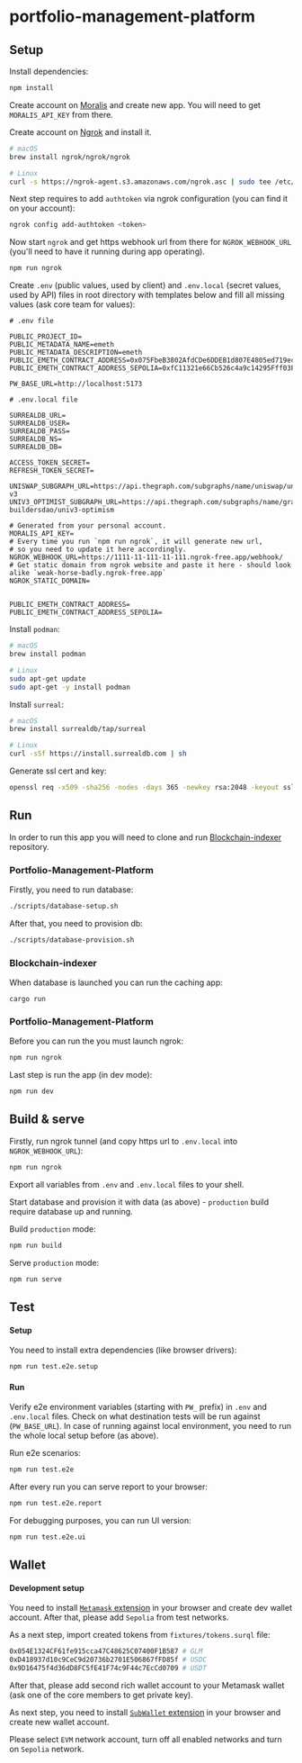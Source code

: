 # portfolio-management-platform

## Setup

Install dependencies:

```bash
npm install
```

Create account on [Moralis](https://moralis.io/) and create new app. You will need to get `MORALIS_API_KEY` from there.

Create account on [Ngrok](https://ngrok.com/) and install it.

```bash
# macOS
brew install ngrok/ngrok/ngrok

# Linux
curl -s https://ngrok-agent.s3.amazonaws.com/ngrok.asc | sudo tee /etc/apt/trusted.gpg.d/ngrok.asc >/dev/null && echo "deb https://ngrok-agent.s3.amazonaws.com buster main" | sudo tee /etc/apt/sources.list.d/ngrok.list && sudo apt update && sudo apt install ngrok
```

Next step requires to add `authtoken` via ngrok configuration (you can find it on your account):

```bash
ngrok config add-authtoken <token>
```

Now start `ngrok` and get https webhook url from there for `NGROK_WEBHOOK_URL` (you'll need to have it running during app operating).

```bash
npm run ngrok
```

Create `.env` (public values, used by client) and `.env.local` (secret values, used by API) files in root directory with templates below and fill all missing values (ask core team for values):

```
# .env file

PUBLIC_PROJECT_ID=
PUBLIC_METADATA_NAME=emeth
PUBLIC_METADATA_DESCRIPTION=emeth
PUBLIC_EMETH_CONTRACT_ADDRESS=0x075FbeB3802AfdCDe6DDEB1d807E4805ed719eca
PUBLIC_EMETH_CONTRACT_ADDRESS_SEPOLIA=0xfC11321e66Cb526c4a9c14295Fff03FC3FC637F2

PW_BASE_URL=http://localhost:5173
```

```
# .env.local file

SURREALDB_URL=
SURREALDB_USER=
SURREALDB_PASS=
SURREALDB_NS=
SURREALDB_DB=

ACCESS_TOKEN_SECRET=
REFRESH_TOKEN_SECRET=

UNISWAP_SUBGRAPH_URL=https://api.thegraph.com/subgraphs/name/uniswap/uniswap-v3
UNIV3_OPTIMIST_SUBGRAPH_URL=https://api.thegraph.com/subgraphs/name/graph-buildersdao/univ3-optimism

# Generated from your personal account.
MORALIS_API_KEY=
# Every time you run `npm run ngrok`, it will generate new url,
# so you need to update it here accordingly.
NGROK_WEBHOOK_URL=https://1111-11-111-11-111.ngrok-free.app/webhook/
# Get static domain from ngrok website and paste it here - should look alike `weak-horse-badly.ngrok-free.app`
NGROK_STATIC_DOMAIN=


PUBLIC_EMETH_CONTRACT_ADDRESS=
PUBLIC_EMETH_CONTRACT_ADDRESS_SEPOLIA=
```

Install `podman`:

```bash
# macOS
brew install podman

# Linux
sudo apt-get update
sudo apt-get -y install podman
```

Install `surreal`:

```bash
# macOS
brew install surrealdb/tap/surreal

# Linux
curl -sSf https://install.surrealdb.com | sh
```

Generate ssl cert and key:

```bash
openssl req -x509 -sha256 -nodes -days 365 -newkey rsa:2048 -keyout ssl/private.key -out ssl/certificate.crt
```

## Run

In order to run this app you will need to clone and run [Blockchain-indexer](https://github.com/emeth-defi-automation/blockchain-indexer) repository.

### Portfolio-Management-Platform
Firstly, you need to run database:

```bash
./scripts/database-setup.sh
```

After that, you need to provision db:

```bash
./scripts/database-provision.sh
```
### Blockchain-indexer
When database is launched you can run the caching app:

```
cargo run
```

### Portfolio-Management-Platform
Before you can run the you must launch ngrok:

```bash
npm run ngrok
```

Last step is run the app (in dev mode):

```bash
npm run dev
```

## Build & serve

Firstly, run ngrok tunnel (and copy https url to `.env.local` into `NGROK_WEBHOOK_URL`):

```bash
npm run ngrok
```

Export all variables from `.env` and `.env.local` files to your shell.

Start database and provision it with data (as above) - `production` build require database up and running.

Build `production` mode:

```bash
npm run build
```

Serve `production` mode:

```bash
npm run serve
```

## Test

#### Setup

You need to install extra dependencies (like browser drivers):

```bash
npm run test.e2e.setup
```

#### Run

Verify e2e environment variables (starting with `PW_` prefix) in `.env` and `.env.local` files. Check on what destination tests will be run against (`PW_BASE_URL`). In case of running against local environment, you need to run the whole local setup before (as above).

Run e2e scenarios:

```bash
npm run test.e2e
```

After every run you can serve report to your browser:

```bash
npm run test.e2e.report
```

For debugging purposes, you can run UI version:

```bash
npm run test.e2e.ui
```

## Wallet

#### Development setup

You need to install [`Metamask` extension](https://metamask.io/) in your browser and create dev wallet account. After that, please add `Sepolia` from test networks.

As a next step, import created tokens from `fixtures/tokens.surql` file:

```bash
0x054E1324CF61fe915cca47C48625C07400F1B587 # GLM
0xD418937d10c9CeC9d20736b2701E506867fFD85f # USDC
0x9D16475f4d36dD8FC5fE41F74c9F44c7EcCd0709 # USDT
```

After that, please add second rich wallet account to your Metamask wallet (ask one of the core members to get private key).

As next step, you need to install [`SubWallet` extension](https://www.subwallet.app/) in your browser and create new wallet account.

Please select `EVM` network account, turn off all enabled networks and turn on `Sepolia` network.
